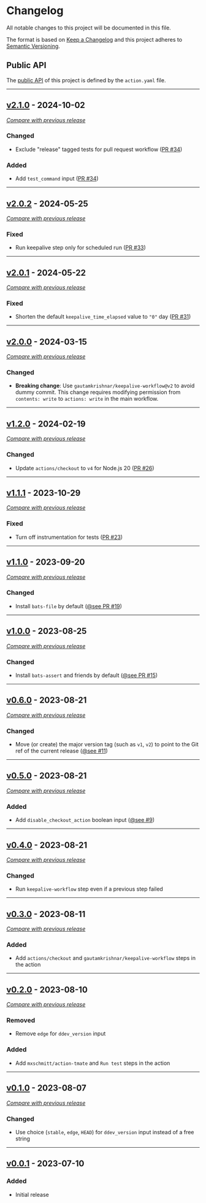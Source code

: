 # Changelog

All notable changes to this project will be documented in this file.

The format is based on [Keep a Changelog](https://keepachangelog.com/en)
and this project adheres to [Semantic Versioning](https://semver.org/spec/v2.0.0.html).

## Public API

The [public API](https://semver.org/spec/v2.0.0.html#spec-item-1) of this project is defined by the `action.yaml` file.

---

## [v2.1.0](https://github.com/ddev/github-action-add-on-test/releases/tag/v2.1.0) - 2024-10-02

[_Compare with previous release_](https://github.com/ddev/github-action-add-on-test/compare/v2.0.2...v2.1.0)

### Changed

- Exclude "release" tagged tests for pull request workflow ([PR #34](https://github.com/ddev/github-action-add-on-test/pull/34))

### Added

- Add `test_command` input ([PR #34](https://github.com/ddev/github-action-add-on-test/pull/34))

---

## [v2.0.2](https://github.com/ddev/github-action-add-on-test/releases/tag/v2.0.2) - 2024-05-25

[_Compare with previous release_](https://github.com/ddev/github-action-add-on-test/compare/v2.0.1...v2.0.2)

### Fixed

- Run keepalive step only for scheduled run ([PR #33](https://github.com/ddev/github-action-add-on-test/pull/33))

---

## [v2.0.1](https://github.com/ddev/github-action-add-on-test/releases/tag/v2.0.1) - 2024-05-22

[_Compare with previous release_](https://github.com/ddev/github-action-add-on-test/compare/v2.0.0...v2.0.1)

### Fixed

- Shorten the default `keepalive_time_elapsed` value to `"0"` day ([PR #31](https://github.com/ddev/github-action-add-on-test/pull/31))

---

## [v2.0.0](https://github.com/ddev/github-action-add-on-test/releases/tag/v2.0.0) - 2024-03-15

[_Compare with previous release_](https://github.com/ddev/github-action-add-on-test/compare/v1.2.0...v2.0.0)

### Changed

- **Breaking change**: Use `gautamkrishnar/keepalive-workflow@v2` to avoid dummy commit. This change requires
  modifying permission from `contents: write` to `actions: write` in the main workflow.

---

## [v1.2.0](https://github.com/ddev/github-action-add-on-test/releases/tag/v1.2.0) - 2024-02-19

[_Compare with previous release_](https://github.com/ddev/github-action-add-on-test/compare/v1.1.1...v1.2.0)

### Changed

- Update `actions/checkout` to `v4` for Node.js 20 ([PR #26](https://github.com/ddev/github-action-add-on-test/pull/26))

---

## [v1.1.1](https://github.com/ddev/github-action-add-on-test/releases/tag/v1.1.1) - 2023-10-29

[_Compare with previous release_](https://github.com/ddev/github-action-add-on-test/compare/v1.1.0...v1.1.1)

### Fixed

- Turn off instrumentation for tests ([PR #23](https://github.com/ddev/github-action-add-on-test/pull/23))

---

## [v1.1.0](https://github.com/ddev/github-action-add-on-test/releases/tag/v1.1.0) - 2023-09-20

[_Compare with previous release_](https://github.com/ddev/github-action-add-on-test/compare/v1.0.0...v1.1.0)

### Changed

- Install `bats-file` by default ([@see PR #19](https://github.com/ddev/github-action-add-on-test/pull/19))

---

## [v1.0.0](https://github.com/ddev/github-action-add-on-test/releases/tag/v1.0.0) - 2023-08-25

[_Compare with previous release_](https://github.com/ddev/github-action-add-on-test/compare/v0.6.0...v1.0.0)

### Changed

- Install `bats-assert` and friends by default ([@see PR #15](https://github.com/ddev/github-action-add-on-test/pull/15))

---

## [v0.6.0](https://github.com/ddev/github-action-add-on-test/releases/tag/v0.6.0) - 2023-08-21

[_Compare with previous release_](https://github.com/ddev/github-action-add-on-test/compare/v0.5.0...v0.6.0)

### Changed

- Move (or create) the major version tag (such as `v1`, `v2`) to point to the Git ref of the current release ([@see #11](https://github.com/ddev/github-action-add-on-test/issues/11))

---

## [v0.5.0](https://github.com/ddev/github-action-add-on-test/releases/tag/v0.5.0) - 2023-08-21

[_Compare with previous release_](https://github.com/ddev/github-action-add-on-test/compare/v0.4.0...v0.5.0)

### Added

- Add `disable_checkout_action` boolean input ([@see #9](https://github.com/ddev/github-action-add-on-test/issues/9))

---

## [v0.4.0](https://github.com/ddev/github-action-add-on-test/releases/tag/v0.4.0) - 2023-08-21

[_Compare with previous release_](https://github.com/ddev/github-action-add-on-test/compare/v0.3.0...v0.4.0)

### Changed

- Run `keepalive-workflow` step even if a previous step failed

---

## [v0.3.0](https://github.com/ddev/github-action-add-on-test/releases/tag/v0.3.0) - 2023-08-11

[_Compare with previous release_](https://github.com/ddev/github-action-add-on-test/compare/v0.2.0...v0.3.0)

### Added

- Add `actions/checkout` and `gautamkrishnar/keepalive-workflow` steps in the action

---

## [v0.2.0](https://github.com/ddev/github-action-add-on-test/releases/tag/v0.2.0) - 2023-08-10

[_Compare with previous release_](https://github.com/ddev/github-action-add-on-test/compare/v0.1.0...v0.2.0)

### Removed

- Remove `edge` for `ddev_version` input

### Added

- Add `mxschmitt/action-tmate` and `Run test` steps in the action

---

## [v0.1.0](https://github.com/ddev/github-action-add-on-test/releases/tag/v0.1.0) - 2023-08-07

[_Compare with previous release_](https://github.com/ddev/github-action-add-on-test/compare/v0.0.1...v0.1.0)

### Changed

- Use choice (`stable`, `edge`, `HEAD`) for `ddev_version` input instead of a free string

---

## [v0.0.1](https://github.com/ddev/github-action-add-on-test/releases/tag/v0.0.1) - 2023-07-10

### Added

- Initial release
